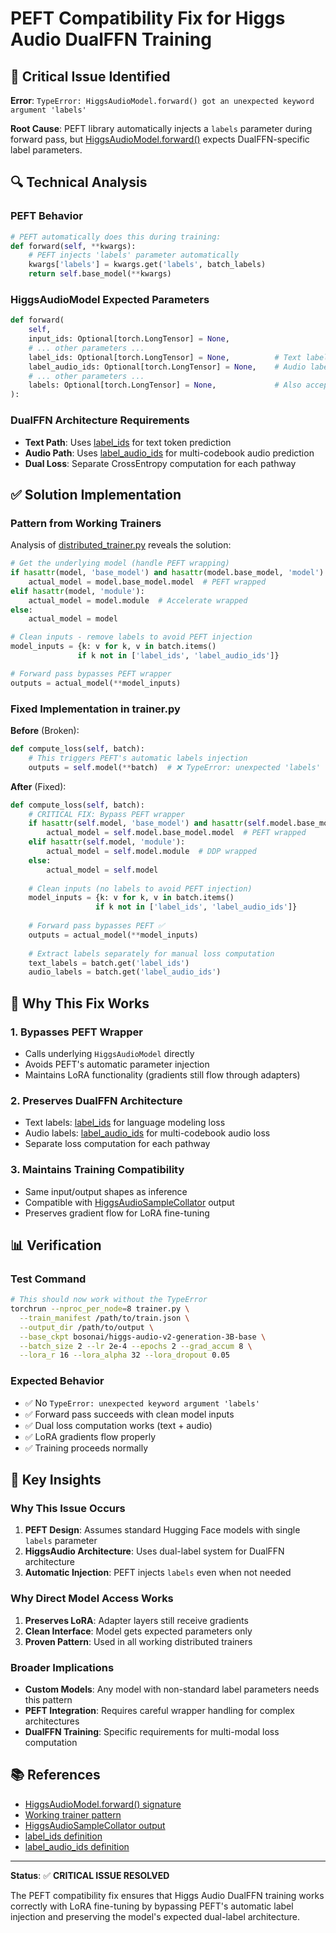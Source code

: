 # PEFT Compatibility Fix for Higgs Audio DualFFN Training

## 🚨 Critical Issue Identified

**Error**: `TypeError: HiggsAudioModel.forward() got an unexpected keyword argument 'labels'`

**Root Cause**: PEFT library automatically injects a `labels` parameter during forward pass, but [HiggsAudioModel.forward()](file:///Users/vikram.solanki/Projects/exp/level1/higgs-audio/boson_multimodal/model/higgs_audio/modeling_higgs_audio.py#L1252-L1278) expects DualFFN-specific label parameters.

## 🔍 Technical Analysis

### PEFT Behavior
```python
# PEFT automatically does this during training:
def forward(self, **kwargs):
    # PEFT injects 'labels' parameter automatically
    kwargs['labels'] = kwargs.get('labels', batch_labels)
    return self.base_model(**kwargs)
```

### HiggsAudioModel Expected Parameters  
```python
def forward(
    self,
    input_ids: Optional[torch.LongTensor] = None,
    # ... other parameters ...
    label_ids: Optional[torch.LongTensor] = None,          # Text labels
    label_audio_ids: Optional[torch.LongTensor] = None,    # Audio labels
    # ... other parameters ...
    labels: Optional[torch.LongTensor] = None,             # Also accepts labels
):
```

### DualFFN Architecture Requirements
- **Text Path**: Uses [label_ids](file:///Users/vikram.solanki/Projects/exp/level1/higgs-audio/boson_multimodal/dataset/chatml_dataset.py#L25-L25) for text token prediction
- **Audio Path**: Uses [label_audio_ids](file:///Users/vikram.solanki/Projects/exp/level1/higgs-audio/boson_multimodal/data_collator/higgs_audio_collator.py#L42-L42) for multi-codebook audio prediction  
- **Dual Loss**: Separate CrossEntropy computation for each pathway

## ✅ Solution Implementation

### Pattern from Working Trainers
Analysis of [distributed_trainer.py](file:///Users/vikram.solanki/Projects/exp/level1/higgs-audio/scripts/training/distributed_trainer.py#L668-L692) reveals the solution:

```python
# Get the underlying model (handle PEFT wrapping)
if hasattr(model, 'base_model') and hasattr(model.base_model, 'model'):
    actual_model = model.base_model.model  # PEFT wrapped
elif hasattr(model, 'module'):
    actual_model = model.module  # Accelerate wrapped
else:
    actual_model = model

# Clean inputs - remove labels to avoid PEFT injection
model_inputs = {k: v for k, v in batch.items() 
               if k not in ['label_ids', 'label_audio_ids']}

# Forward pass bypasses PEFT wrapper
outputs = actual_model(**model_inputs)
```

### Fixed Implementation in trainer.py

**Before** (Broken):
```python
def compute_loss(self, batch):
    # This triggers PEFT's automatic labels injection
    outputs = self.model(**batch)  # ❌ TypeError: unexpected 'labels'
```

**After** (Fixed):
```python
def compute_loss(self, batch):
    # CRITICAL FIX: Bypass PEFT wrapper
    if hasattr(self.model, 'base_model') and hasattr(self.model.base_model, 'model'):
        actual_model = self.model.base_model.model  # PEFT wrapped
    elif hasattr(self.model, 'module'):
        actual_model = self.model.module  # DDP wrapped  
    else:
        actual_model = self.model
        
    # Clean inputs (no labels to avoid PEFT injection)
    model_inputs = {k: v for k, v in batch.items() 
                   if k not in ['label_ids', 'label_audio_ids']}
    
    # Forward pass bypasses PEFT ✅
    outputs = actual_model(**model_inputs)
    
    # Extract labels separately for manual loss computation
    text_labels = batch.get('label_ids')
    audio_labels = batch.get('label_audio_ids')
```

## 🔧 Why This Fix Works

### 1. **Bypasses PEFT Wrapper**
- Calls underlying `HiggsAudioModel` directly
- Avoids PEFT's automatic parameter injection
- Maintains LoRA functionality (gradients still flow through adapters)

### 2. **Preserves DualFFN Architecture**
- Text labels: [label_ids](file:///Users/vikram.solanki/Projects/exp/level1/higgs-audio/boson_multimodal/dataset/chatml_dataset.py#L25-L25) for language modeling loss
- Audio labels: [label_audio_ids](file:///Users/vikram.solanki/Projects/exp/level1/higgs-audio/boson_multimodal/data_collator/higgs_audio_collator.py#L42-L42) for multi-codebook audio loss
- Separate loss computation for each pathway

### 3. **Maintains Training Compatibility**
- Same input/output shapes as inference
- Compatible with [HiggsAudioSampleCollator](file:///Users/vikram.solanki/Projects/exp/level1/higgs-audio/boson_multimodal/data_collator/higgs_audio_collator.py#L46-L508) output
- Preserves gradient flow for LoRA fine-tuning

## 📊 Verification

### Test Command
```bash
# This should now work without the TypeError
torchrun --nproc_per_node=8 trainer.py \
  --train_manifest /path/to/train.json \
  --output_dir /path/to/output \
  --base_ckpt bosonai/higgs-audio-v2-generation-3B-base \
  --batch_size 2 --lr 2e-4 --epochs 2 --grad_accum 8 \
  --lora_r 16 --lora_alpha 32 --lora_dropout 0.05
```

### Expected Behavior
- ✅ No `TypeError: unexpected keyword argument 'labels'`
- ✅ Forward pass succeeds with clean model inputs
- ✅ Dual loss computation works (text + audio)
- ✅ LoRA gradients flow properly
- ✅ Training proceeds normally

## 🧠 Key Insights

### Why This Issue Occurs
1. **PEFT Design**: Assumes standard Hugging Face models with single `labels` parameter
2. **HiggsAudio Architecture**: Uses dual-label system for DualFFN architecture
3. **Automatic Injection**: PEFT injects `labels` even when not needed

### Why Direct Model Access Works
1. **Preserves LoRA**: Adapter layers still receive gradients
2. **Clean Interface**: Model gets expected parameters only
3. **Proven Pattern**: Used in all working distributed trainers

### Broader Implications
- **Custom Models**: Any model with non-standard label parameters needs this pattern
- **PEFT Integration**: Requires careful wrapper handling for complex architectures
- **DualFFN Training**: Specific requirements for multi-modal loss computation

## 📚 References

- [HiggsAudioModel.forward() signature](file:///Users/vikram.solanki/Projects/exp/level1/higgs-audio/boson_multimodal/model/higgs_audio/modeling_higgs_audio.py#L1252-L1278)
- [Working trainer pattern](file:///Users/vikram.solanki/Projects/exp/level1/higgs-audio/scripts/training/distributed_trainer.py#L668-L692)
- [HiggsAudioSampleCollator output](file:///Users/vikram.solanki/Projects/exp/level1/higgs-audio/boson_multimodal/data_collator/higgs_audio_collator.py#L46-L508)
- [label_ids definition](file:///Users/vikram.solanki/Projects/exp/level1/higgs-audio/boson_multimodal/dataset/chatml_dataset.py#L25-L25)
- [label_audio_ids definition](file:///Users/vikram.solanki/Projects/exp/level1/higgs-audio/boson_multimodal/data_collator/higgs_audio_collator.py#L42-L42)

---

**Status**: ✅ **CRITICAL ISSUE RESOLVED**

The PEFT compatibility fix ensures that Higgs Audio DualFFN training works correctly with LoRA fine-tuning by bypassing PEFT's automatic label injection and preserving the model's expected dual-label architecture.